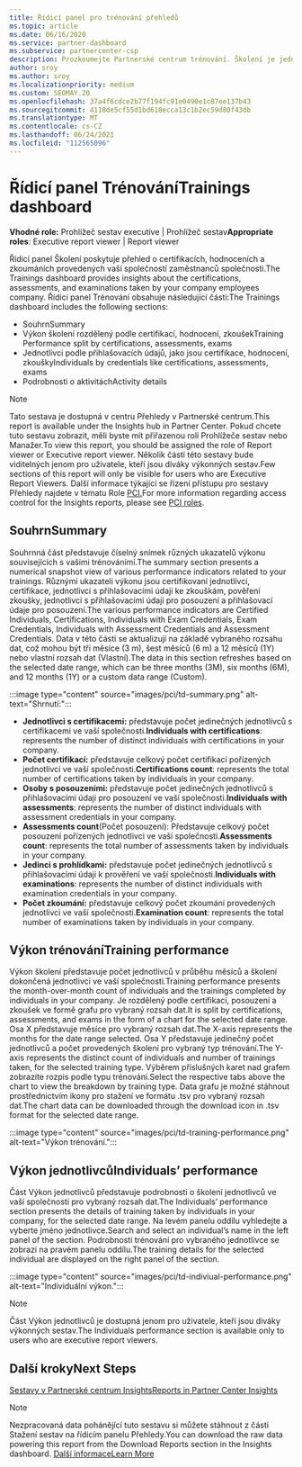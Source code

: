 ```yaml
---
title: Řídicí panel pro trénování přehledů
ms.topic: article
ms.date: 06/16/2020
ms.service: partner-dashboard
ms.subservice: partnercenter-csp
description: Prozkoumejte Partnerské centrum trénování. Školení je jedna ze sestav dostupných v oblasti Partnerské centrum Insights (PCI).
author: sroy
ms.author: sroy
ms.localizationpriority: medium
ms.custom: SEOMAY.20
ms.openlocfilehash: 37a4f6cdce2b77f194fc91e0490e1c87ee137b43
ms.sourcegitcommit: 4118de5cf55d1bd618ecca13c1b2ec59d80f43db
ms.translationtype: MT
ms.contentlocale: cs-CZ
ms.lasthandoff: 06/24/2021
ms.locfileid: "112565096"
---
```

# <a name="trainings-dashboard"></a><span data-ttu-id="ace31-104">Řídicí panel Trénování</span><span class="sxs-lookup"><span data-stu-id="ace31-104">Trainings dashboard</span></span>

<span data-ttu-id="ace31-105">**Vhodné role:** Prohlížeč sestav executive | Prohlížeč sestav</span><span class="sxs-lookup"><span data-stu-id="ace31-105">**Appropriate roles**: Executive report viewer | Report viewer</span></span>

<span data-ttu-id="ace31-106">Řídicí panel Školení poskytuje přehled o certifikacích, hodnoceních a zkoumáních provedených vaší společností zaměstnanců společnosti.</span><span class="sxs-lookup"><span data-stu-id="ace31-106">The Trainings dashboard provides insights about the certifications, assessments, and examinations taken by your company employees company.</span></span> <span data-ttu-id="ace31-107">Řídicí panel Trénování obsahuje následující části:</span><span class="sxs-lookup"><span data-stu-id="ace31-107">The Trainings dashboard includes the following sections:</span></span>

- <span data-ttu-id="ace31-108">Souhrn</span><span class="sxs-lookup"><span data-stu-id="ace31-108">Summary</span></span>
- <span data-ttu-id="ace31-109">Výkon školení rozdělený podle certifikací, hodnocení, zkoušek</span><span class="sxs-lookup"><span data-stu-id="ace31-109">Training Performance split by certifications, assessments, exams</span></span>
- <span data-ttu-id="ace31-110">Jednotlivci podle přihlašovacích údajů, jako jsou certifikace, hodnocení, zkoušky</span><span class="sxs-lookup"><span data-stu-id="ace31-110">Individuals by credentials like certifications, assessments, exams</span></span>
- <span data-ttu-id="ace31-111">Podrobnosti o aktivitách</span><span class="sxs-lookup"><span data-stu-id="ace31-111">Activity details</span></span>

>[!NOTE] 
><span data-ttu-id="ace31-112">Tato sestava je dostupná v centru Přehledy v Partnerské centrum.</span><span class="sxs-lookup"><span data-stu-id="ace31-112">This report is available under the Insights hub in Partner Center.</span></span> <span data-ttu-id="ace31-113">Pokud chcete tuto sestavu zobrazit, měli byste mít přiřazenou roli Prohlížeče sestav nebo Manažer.</span><span class="sxs-lookup"><span data-stu-id="ace31-113">To view this report, you should be assigned the role of Report viewer or Executive report viewer.</span></span> <span data-ttu-id="ace31-114">Několik částí této sestavy bude viditelných jenom pro uživatele, kteří jsou diváky výkonných sestav.</span><span class="sxs-lookup"><span data-stu-id="ace31-114">Few sections of this report will only be visible for users who are Executive Report Viewers.</span></span> <span data-ttu-id="ace31-115">Další informace týkající se řízení přístupu pro sestavy Přehledy najdete v tématu Role [PCI.](pci-roles.md)</span><span class="sxs-lookup"><span data-stu-id="ace31-115">For more information regarding access control for the Insights reports, please see [PCI roles](pci-roles.md).</span></span>

## <a name="summary"></a><span data-ttu-id="ace31-116">Souhrn</span><span class="sxs-lookup"><span data-stu-id="ace31-116">Summary</span></span>

<span data-ttu-id="ace31-117">Souhrnná část představuje číselný snímek různých ukazatelů výkonu souvisejících s vašimi trénováními.</span><span class="sxs-lookup"><span data-stu-id="ace31-117">The summary section presents a numerical snapshot view of various performance indicators related to your trainings.</span></span> <span data-ttu-id="ace31-118">Různými ukazateli výkonu jsou certifikovaní jednotlivci, certifikace, jednotlivci s přihlašovacími údaji ke zkouškám, pověření zkoušky, jednotlivci s přihlašovacími údaji pro posouzení a přihlašovací údaje pro posouzení.</span><span class="sxs-lookup"><span data-stu-id="ace31-118">The various performance indicators are Certified Individuals, Certifications, Individuals with Exam Credentials, Exam Credentials, Individuals with Assessment Credentials and Assessment Credentials.</span></span> <span data-ttu-id="ace31-119">Data v této části se aktualizují na základě vybraného rozsahu dat, což mohou být tři měsíce (3 m), šest měsíců (6 m) a 12 měsíců (1Y) nebo vlastní rozsah dat (Vlastní).</span><span class="sxs-lookup"><span data-stu-id="ace31-119">The data in this section refreshes based on the selected date range, which can be three months (3M), six months (6M), and 12 months (1Y) or a custom data range (Custom).</span></span> 

:::image type="content" source="images/pci/td-summary.png" alt-text="Shrnutí:":::

- <span data-ttu-id="ace31-121">**Jednotlivci s certifikacemi:** představuje počet jedinečných jednotlivců s certifikacemi ve vaší společnosti.</span><span class="sxs-lookup"><span data-stu-id="ace31-121">**Individuals with certifications**: represents the number of distinct individuals with certifications in your company.</span></span>
- <span data-ttu-id="ace31-122">**Počet certifikací:** představuje celkový počet certifikací pořízených jednotlivci ve vaší společnosti.</span><span class="sxs-lookup"><span data-stu-id="ace31-122">**Certifications count**: represents the total number of certifications taken by individuals in your company.</span></span>
- <span data-ttu-id="ace31-123">**Osoby s posouzeními:** představuje počet jedinečných jednotlivců s přihlašovacími údaji pro posouzení ve vaší společnosti.</span><span class="sxs-lookup"><span data-stu-id="ace31-123">**Individuals with assessments**: represents the number of distinct individuals with assessment credentials in your company.</span></span> 
- <span data-ttu-id="ace31-124">**Assessments count**(Počet posouzení): Představuje celkový počet posouzení pořízených jednotlivci ve vaší společnosti.</span><span class="sxs-lookup"><span data-stu-id="ace31-124">**Assessments count**: represents the total number of assessments taken by individuals in your company.</span></span>
- <span data-ttu-id="ace31-125">**Jedinci s prohlídkami:** představuje počet jedinečných jednotlivců s přihlašovacími údaji k prověření ve vaší společnosti.</span><span class="sxs-lookup"><span data-stu-id="ace31-125">**Individuals with examinations**: represents the number of distinct individuals with examination credentials in your company.</span></span> 
- <span data-ttu-id="ace31-126">**Počet zkoumání:** představuje celkový počet zkoumání provedených jednotlivci ve vaší společnosti.</span><span class="sxs-lookup"><span data-stu-id="ace31-126">**Examination count**: represents the total number of examinations taken by individuals in your company.</span></span>

## <a name="training-performance"></a><span data-ttu-id="ace31-127">Výkon trénování</span><span class="sxs-lookup"><span data-stu-id="ace31-127">Training performance</span></span>

<span data-ttu-id="ace31-128">Výkon školení představuje počet jednotlivců v průběhu měsíců a školení dokončená jednotlivci ve vaší společnosti.</span><span class="sxs-lookup"><span data-stu-id="ace31-128">Training performance presents the month-over-month count of individuals and the trainings completed by individuals in your company.</span></span> <span data-ttu-id="ace31-129">Je rozdělený podle certifikací, posouzení a zkoušek ve formě grafu pro vybraný rozsah dat.</span><span class="sxs-lookup"><span data-stu-id="ace31-129">It is split by certifications, assessments, and exams in the form of a chart for the selected date range.</span></span> <span data-ttu-id="ace31-130">Osa X představuje měsíce pro vybraný rozsah dat.</span><span class="sxs-lookup"><span data-stu-id="ace31-130">The X-axis represents the months for the date range selected.</span></span> <span data-ttu-id="ace31-131">Osa Y představuje jedinečný počet jednotlivců a počet provedených školení pro vybraný typ trénování.</span><span class="sxs-lookup"><span data-stu-id="ace31-131">The Y-axis represents the distinct count of individuals and number of trainings taken, for the selected training type.</span></span> <span data-ttu-id="ace31-132">Výběrem příslušných karet nad grafem zobrazíte rozpis podle typu trénování.</span><span class="sxs-lookup"><span data-stu-id="ace31-132">Select the respective tabs above the chart to view the breakdown by training type.</span></span> <span data-ttu-id="ace31-133">Data grafu je možné stáhnout prostřednictvím ikony pro stažení ve formátu .tsv pro vybraný rozsah dat.</span><span class="sxs-lookup"><span data-stu-id="ace31-133">The chart data can be downloaded through the download icon in .tsv format for the selected date range.</span></span>

:::image type="content" source="images/pci/td-training-performance.png" alt-text="Výkon trénování.":::

## <a name="individuals-performance"></a><span data-ttu-id="ace31-135">Výkon jednotlivců</span><span class="sxs-lookup"><span data-stu-id="ace31-135">Individuals’ performance</span></span>

<span data-ttu-id="ace31-136">Část Výkon jednotlivců představuje podrobnosti o školení jednotlivců ve vaší společnosti pro vybraný rozsah dat.</span><span class="sxs-lookup"><span data-stu-id="ace31-136">The Individuals’ performance section presents the details of training taken by individuals in your company, for the selected date range.</span></span> <span data-ttu-id="ace31-137">Na levém panelu oddílu vyhledejte a vyberte jméno jednotlivce.</span><span class="sxs-lookup"><span data-stu-id="ace31-137">Search and select an individual’s name in the left panel of the section.</span></span> <span data-ttu-id="ace31-138">Podrobnosti trénování pro vybraného jednotlivce se zobrazí na pravém panelu oddílu.</span><span class="sxs-lookup"><span data-stu-id="ace31-138">The training details for the selected individual are displayed on the right panel of the section.</span></span>

:::image type="content" source="images/pci/td-indiviual-performance.png" alt-text="Individuální výkon.":::

>[!NOTE] 
> <span data-ttu-id="ace31-140">Část Výkon jednotlivců je dostupná jenom pro uživatele, kteří jsou diváky výkonných sestav.</span><span class="sxs-lookup"><span data-stu-id="ace31-140">The Individuals performance section is available only to users who are executive report viewers.</span></span> 

## <a name="next-steps"></a><span data-ttu-id="ace31-141">Další kroky</span><span class="sxs-lookup"><span data-stu-id="ace31-141">Next Steps</span></span>

[<span data-ttu-id="ace31-142">Sestavy v Partnerské centrum Insights</span><span class="sxs-lookup"><span data-stu-id="ace31-142">Reports in Partner Center Insights</span></span>](partner-center-insights.md)

>[!NOTE] 
> <span data-ttu-id="ace31-143">Nezpracovaná data pohánějící tuto sestavu si můžete stáhnout z části Stažení sestav na řídicím panelu Přehledy.</span><span class="sxs-lookup"><span data-stu-id="ace31-143">You can download the raw data powering this report from the Download Reports section in the Insights dashboard.</span></span> [<span data-ttu-id="ace31-144">Další informace</span><span class="sxs-lookup"><span data-stu-id="ace31-144">Learn More</span></span>](pci-download-reports.md)